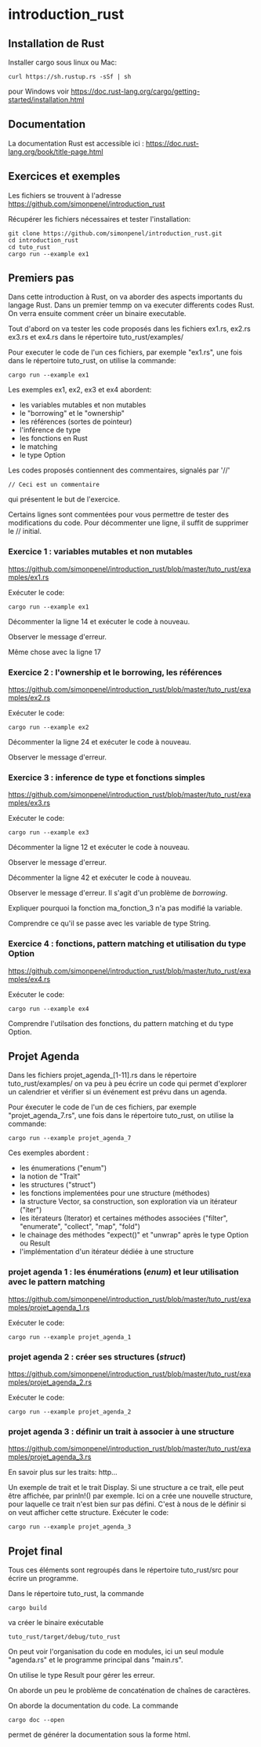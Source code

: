 # introduction_rust

## Installation de Rust

Installer cargo sous linux ou Mac:

`curl https://sh.rustup.rs -sSf | sh`

pour  Windows voir  https://doc.rust-lang.org/cargo/getting-started/installation.html

## Documentation

La documentation Rust est accessible ici : https://doc.rust-lang.org/book/title-page.html

## Exercices et exemples

Les fichiers se trouvent  à  l'adresse  https://github.com/simonpenel/introduction_rust

Récupérer les fichiers nécessaires et tester l'installation:

```
git clone https://github.com/simonpenel/introduction_rust.git
cd introduction_rust
cd tuto_rust
cargo run --example ex1
```





## Premiers pas
Dans cette introduction à Rust, on  va aborder des aspects importants du langage Rust.
Dans un premier temmp on va executer differents codes Rust. On verra ensuite comment créer un binaire executable.

Tout d'abord on va tester les code proposés dans les  fichiers ex1.rs, ex2.rs ex3.rs et ex4.rs dans le répertoire tuto_rust/examples/


Pour executer le code de l'un ces fichiers, par exemple "ex1.rs", une fois dans le répertoire tuto_rust, on utilise la commande:

`cargo run --example ex1`

Les exemples ex1, ex2, ex3 et ex4 abordent:

- les variables mutables et non mutables
- le "borrowing" et le "ownership"
- les références (sortes de pointeur)
- l'inférence de type
- les fonctions en Rust
- le matching
- le type Option

Les codes proposés contiennent des commentaires, signalés par '//'

```
// Ceci est un commentaire
```

qui présentent le but de l'exercice.

Certains lignes sont commentées pour vous permettre de tester des modifications du code.
Pour décommenter une ligne, il suffit de supprimer le // initial.


### Exercice 1 : variables mutables et non mutables
https://github.com/simonpenel/introduction_rust/blob/master/tuto_rust/examples/ex1.rs

Exécuter le code:

`cargo run --example ex1`

Décommenter la ligne  14 et exécuter le code à nouveau.

Observer  le message d'erreur.

Même chose avec la ligne 17


### Exercice 2 : l'ownership et le borrowing, les références
https://github.com/simonpenel/introduction_rust/blob/master/tuto_rust/examples/ex2.rs

Exécuter le code:

`cargo run --example ex2`

Décommenter la ligne  24 et exécuter le code à nouveau.

Observer  le message d'erreur.


### Exercice 3 : inference de type et fonctions simples
https://github.com/simonpenel/introduction_rust/blob/master/tuto_rust/examples/ex3.rs

Exécuter le code:

`cargo run --example ex3`

Décommenter la ligne  12 et exécuter le code à nouveau.

Observer  le message d'erreur.

Décommenter la ligne  42 et exécuter le code à nouveau.

Observer  le message d'erreur. Il s'agit d'un problème de _borrowing_.

Expliquer pourquoi la fonction ma_fonction_3 n'a pas modifié la variable.

Comprendre ce qu'il se passe avec les variable de type String.


### Exercice 4 : fonctions, pattern matching et utilisation du  type Option 
https://github.com/simonpenel/introduction_rust/blob/master/tuto_rust/examples/ex4.rs

Exécuter le code:

`cargo run --example ex4`

Comprendre l'utilsation des fonctions, du pattern matching et du type Option.


## Projet Agenda

Dans les fichiers projet_agenda_[1-11].rs dans le répertoire tuto_rust/examples/ on va peu à peu écrire un code qui permet d'explorer un calendrier et vérifier si un événement est prévu dans un agenda.

Pour éxecuter le code de l'un de ces fichiers, par exemple "projet_agenda_7.rs", une fois dans le répertoire tuto_rust, on utilise la commande:

`cargo run --example projet_agenda_7`

Ces exemples abordent :

- les énumerations ("enum")
- la notion de "Trait"
- les structures ("struct")
- les fonctions implementées pour une structure (méthodes)
- la structure Vector, sa construction, son exploration via un itérateur ("iter")
- les itérateurs (Iterator) et certaines méthodes associées ("filter", "enumerate", "collect", "map", "fold")
- le chainage des méthodes "expect()" et "unwrap" après le type Option ou Result
- l'implémentation d'un itérateur dédiée à une structure


### projet agenda 1 : les énumérations (_enum_) et  leur utilisation avec le  pattern matching 
https://github.com/simonpenel/introduction_rust/blob/master/tuto_rust/examples/projet_agenda_1.rs

Exécuter le code:

`cargo run --example projet_agenda_1`

### projet agenda 2 : créer ses structures (_struct_)
https://github.com/simonpenel/introduction_rust/blob/master/tuto_rust/examples/projet_agenda_2.rs

Exécuter le code:

`cargo run --example projet_agenda_2`


### projet agenda 3 : définir un trait à associer à une structure
https://github.com/simonpenel/introduction_rust/blob/master/tuto_rust/examples/projet_agenda_3.rs

En savoir plus sur les traits: http...

Un exemple de trait et le trait Display. Si une structure a ce trait, elle peut être affichée, par prinln!() par exemple.
Ici on a crée une nouvelle structure, pour laquelle ce trait n'est bien sur pas défini. C'est à nous de le définir si on veut afficher cette structure.
Exécuter le code:

`cargo run --example projet_agenda_3`

## Projet final

Tous ces éléments sont regroupés dans le répertoire tuto_rust/src pour écrire un programme.

Dans  le répertoire tuto_rust, la commande


`cargo build`

va créer le binaire exécutable

`tuto_rust/target/debug/tuto_rust`

On peut voir l'organisation du code en modules, ici un seul module "agenda.rs" et le programme principal dans "main.rs".

On utilise le type Result pour gérer les erreur.

On aborde un peu le problème de concaténation de chaînes de caractères.

On aborde la documentation du code. La commande

`cargo doc --open`

permet de générer la documentation sous la forme html.
